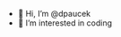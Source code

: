 - 👋 Hi, I’m @dpaucek
- 👀 I’m interested in coding

<!---
dpaucek/dpaucek is a ✨ special ✨ repository because its `README.md` (this file) appears on your GitHub profile.
You can click the Preview link to take a look at your changes.
--->
